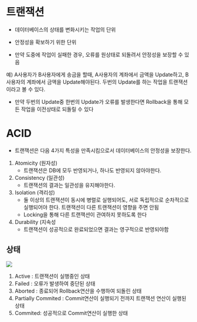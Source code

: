 # 트랜잭션

- 데이터베이스의 상태를 변화시키는 작업의 단위

- 안정성을 확보하기 위한 단위
- 만약 도중에 작업이 실패한 경우, 오류를 원상태로 되돌려서 안정성을 보장할 수 있음

예)
A사용자가 B사용자에게 송금을 할때, A사용자의 계좌에서 금액을 Update하고, B사용자의 계좌에서 금액을 Update해야된다.
두번의 Update를 하는 작업을 트랜잭션이라고 볼 수 있다.

- 만약 두번의 Update중 한번의 Update가 오류를 발생한다면 Rollback을 통해 모든 작업을 이전상태로 되돌릴 수 있다

# ACID

- 트랜잭션은 다음 4가지 특성을 만족시킴으로서 데이터베이스의 안정성을 보장한다.

1. Atomicity (원자성)
   - 트랜잭션은 DB에 모두 반영되거나, 하나도 반영되지 않아야한다.
2. Consistency (일관성)
   - 트랜잭션의 결과는 일관성을 유지해야한다.
3. Isolation (격리성)
   - 둘 이상의 트랜잭션이 동시에 병렬로 실행되어도, 서로 독립적으로 순차적으로 실행되어야 한다. 트랜잭션이 다른 트랜잭션이 영향을 주면 안됨
   - Locking을 통해 다른 트랜잭션이 관여하지 못하도록 한다
4. Durability (지속성
   - 트랜잭션이 성공적으로 완료되었으면 결과는 영구적으로 반영되야함

## 상태

![](https://k.kakaocdn.net/dn/PDxus/btqB2uxivzk/ERRntkdAzfbibpUlXmtohK/img.png)

1. Active : 트랜잭션이 실행중인 상태
2. Failed : 오류가 발생하여 중단된 상태
3. Aborted : 종료되어 Rollback연산을 수행하여 되돌린 상태
4. Partially Commited : Commit연산이 실행되기 전까지 트랜잭션 연산이 실행된 상태
5. Commited: 성공적으로 Commit연산이 실행한 상태
